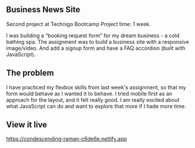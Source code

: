 ## Business News Site

Second project at Technigo Bootcamp
Project time: 1 week.

I was building a “booking request form” for my dream business - a cold bathing spa. The assignment was to build a business site with a responsive image/video. And add a signup form and have a FAQ accordion (built with JavaScript). 

## The problem
I have practiced my flexbox skills from last week's assignment, so that my form would behave as I wanted it to behave. I tried mobile first as an approach for the layout, and it felt really good. I am really excited about what JavaScript can do and want to explore that more if I hade more time. 

## View it live
https://condescending-raman-c6de6e.netlify.app
